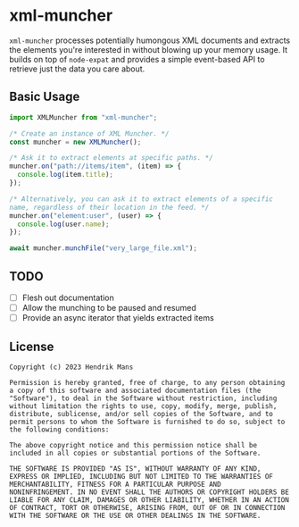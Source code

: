 # xml-muncher

`xml-muncher` processes potentially humongous XML documents and extracts the elements you're interested in without blowing up your memory usage. It builds on top of `node-expat` and provides a simple event-based API to retrieve just the data you care about.

## Basic Usage

```js
import XMLMuncher from "xml-muncher";

/* Create an instance of XML Muncher. */
const muncher = new XMLMuncher();

/* Ask it to extract elements at specific paths. */
muncher.on("path://items/item", (item) => {
  console.log(item.title);
});

/* Alternatively, you can ask it to extract elements of a specific
name, regardless of their location in the feed. */
muncher.on("element:user", (user) => {
  console.log(user.name);
});

await muncher.munchFile("very_large_file.xml");
```

## TODO

- [ ] Flesh out documentation
- [ ] Allow the munching to be paused and resumed
- [ ] Provide an async iterator that yields extracted items

## License

```
Copyright (c) 2023 Hendrik Mans

Permission is hereby granted, free of charge, to any person obtaining
a copy of this software and associated documentation files (the
"Software"), to deal in the Software without restriction, including
without limitation the rights to use, copy, modify, merge, publish,
distribute, sublicense, and/or sell copies of the Software, and to
permit persons to whom the Software is furnished to do so, subject to
the following conditions:

The above copyright notice and this permission notice shall be
included in all copies or substantial portions of the Software.

THE SOFTWARE IS PROVIDED "AS IS", WITHOUT WARRANTY OF ANY KIND,
EXPRESS OR IMPLIED, INCLUDING BUT NOT LIMITED TO THE WARRANTIES OF
MERCHANTABILITY, FITNESS FOR A PARTICULAR PURPOSE AND
NONINFRINGEMENT. IN NO EVENT SHALL THE AUTHORS OR COPYRIGHT HOLDERS BE
LIABLE FOR ANY CLAIM, DAMAGES OR OTHER LIABILITY, WHETHER IN AN ACTION
OF CONTRACT, TORT OR OTHERWISE, ARISING FROM, OUT OF OR IN CONNECTION
WITH THE SOFTWARE OR THE USE OR OTHER DEALINGS IN THE SOFTWARE.
```
